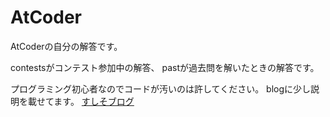 # AtCoder
AtCoderの自分の解答です。

contestsがコンテスト参加中の解答、
pastが過去問を解いたときの解答です。

プログラミング初心者なのでコードが汚いのは許してください。
blogに少し説明を載せてます。
[すしそブログ](https://susiso.jp/)